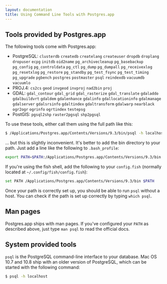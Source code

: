 ```yaml
---
layout: documentation
title: Using Command Line Tools with Postgres.app
---
```


## Tools provided by Postgres.app

The following tools come with Postgres.app:

- PostgreSQL: `clusterdb` `createdb` `createlang` `createuser` `dropdb` `droplang` `dropuser` `ecpg` `initdb` `oid2name` `pg_archivecleanup` `pg_basebackup` `pg_config` `pg_controldata` `pg_ctl` `pg_dump` `pg_dumpall` `pg_receivexlog` `pg_resetxlog` `pg_restore` `pg_standby` `pg_test_fsync` `pg_test_timing` `pg_upgrade` `pgbench` `postgres` `postmaster` `psql` `reindexdb` `vacuumdb` `vacuumlo`
- PROJ.4: `cs2cs` `geod` `invgeod` `invproj` `nad2bin` `proj`
- GDAL: `gdal_contour` `gdal_grid` `gdal_rasterize` `gdal_translate` `gdaladdo` `gdalbuildvrt` `gdaldem` `gdalenhance` `gdalinfo` `gdallocationinfo` `gdalmanage` `gdalserver` `gdalsrsinfo` `gdaltindex` `gdaltransform` `gdalwarp` `nearblack` `ogr2ogr` `ogrinfo` `ogrtindex` `testepsg`
- PostGIS: `pgsql2shp` `raster2pgsql` `shp2pgsql`

To use these tools, either call them using the full path like this:

```bash
$ /Applications/Postgres.app/Contents/Versions/9.3/bin/psql -h localhost
```

... but this is slightly inconvenient. It's better to add the bin directory to your path. Just add a line like the following to `.bash_profile`:

```bash
export PATH=$PATH:/Applications/Postgres.app/Contents/Versions/9.3/bin
```

If you're using the fish shell, add the following to your `config.fish` (normally located at `~/.config/fish/config.fish`):

```bash
set PATH /Applications/Postgres.app/Contents/Versions/9.3/bin $PATH
```

Once your path is correctly set up, you should be able to run `psql` without a host. You can check if the path is set up correctly by typing `which psql`.

## Man pages

Postgres.app ships with man pages. If you've configured your `PATH` as described above, just type `man psql` to read the official docs.

## System provided tools

`psql` is the PostgreSQL command-line interface to your database. Mac OS 10.7 and 10.8 ship with an older version of PostgreSQL, which can be started with the following command:

```bash
$ psql -h localhost
```
